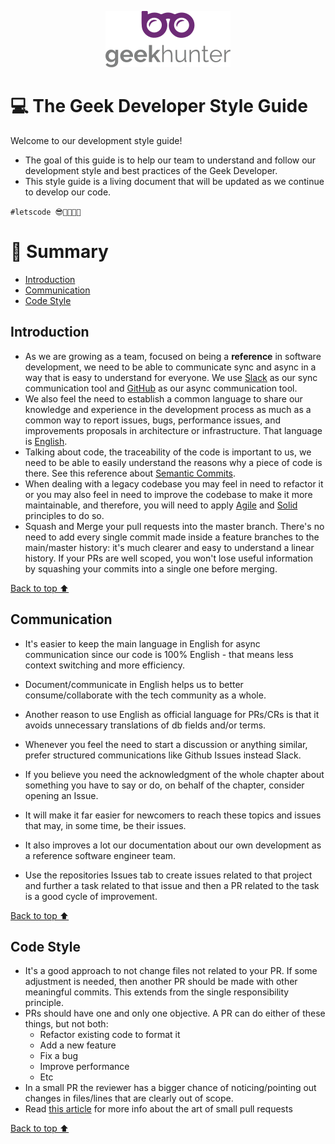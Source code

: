 <p align="center">
  <img alt="logo" src="/docs/logo.png" width="200">
</p>

# 💻 The Geek Developer Style Guide

Welcome to our development style guide!

- The goal of this guide is to help our team to understand and follow our development style and best practices of the Geek Developer.
- This style guide is a living document that will be updated as we continue to develop our code.


`#letscode 😎👩‍💻👨‍💻`
# :pushpin: Summary

- [Introduction](#introduction)
- [Communication](#organization)
- [Code Style](#code-style)

## Introduction

- As we are growing as a team, focused on being a <b>reference</b> in software development, we need to be able to communicate sync and async in a way that is easy to understand for everyone. We use [Slack](https://slack.com/intl/pt-br/) as our sync communication tool and [GitHub](https://github.com/GeekHunter-Brasil) as our async communication tool.
- We also feel the need to establish a common language to share our knowledge and experience in the development process as much as a common way to report issues, bugs, performance issues, and improvements proposals in architecture or infrastructure. That language is [English](https://en.wikipedia.org/wiki/English_language).
- Talking about code, the traceability of the code is important to us, we need to be able to easily understand the reasons why a piece of code is there. See this reference about [Semantic Commits](https://gist.github.com/joshbuchea/6f47e86d2510bce28f8e7f42ae84c716).
- When dealing with a legacy codebase you may feel in need to refactor it or you may also feel in need to improve the codebase to make it more maintainable, 
and therefore, you will need to apply [Agile](https://blog.trello.com/microproductivity-break-tasks-into-smaller-steps) and [Solid](https://en.wikipedia.org/wiki/Single-responsibility_principle) principles to do so. 
- Squash and Merge your pull requests into the master branch. There's no need to add every single commit made inside a feature branches to the main/master history: it's much clearer and easy to understand a linear history. If your PRs are well scoped, you won't lose useful information by squashing your commits into a single one before merging.

[Back to top ⬆️](#pushpin-summary)


## Communication

- It's easier to keep the main language in English for async communication since our code is 100% English - that means less context switching and more efficiency. 
- Document/communicate in English helps us to better consume/collaborate with the tech community as a whole.
- Another reason to use English as official language for PRs/CRs is that it avoids unnecessary translations of db fields and/or terms.
- Whenever you feel the need to start a discussion or anything similar, prefer structured communications like Github Issues instead Slack.
- If you believe you need the acknowledgment of the whole chapter about something you have to say or do, on behalf of the chapter, consider opening an Issue.
- It will make it far easier for newcomers to reach these topics and issues that may, in some time, be their issues.
- It also improves a lot our documentation about our own development as a reference software engineer team.

- Use the repositories Issues tab to create issues related to that project and further a task related to that issue and then a PR related to the task is a good cycle of improvement.

[Back to top ⬆️](#pushpin-summary)


## Code Style

- It's a good approach to not change files not related to your PR. If some adjustment is needed, then another PR should be made with other meaningful commits. This extends from the single responsibility principle.
- PRs should have one and only one objective. A PR can do either of these things, but not both:
    - Refactor existing code to format it
    - Add a new feature
    - Fix a bug
    - Improve performance
    - Etc
- In a small PR the reviewer has a bigger chance of noticing/pointing out changes in files/lines that are clearly out of scope.
- Read [this article](https://essenceofcode.com/2019/10/29/the-art-of-small-pull-requests/) for more info about the art of small pull requests

[Back to top ⬆️](#pushpin-summary)
